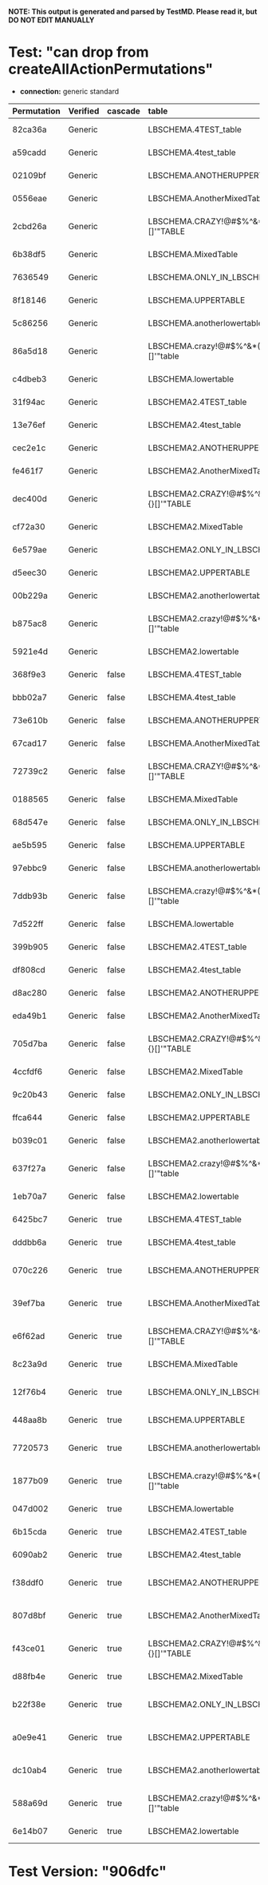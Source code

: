 **NOTE: This output is generated and parsed by TestMD. Please read it, but DO NOT EDIT MANUALLY**

# Test: "can drop from createAllActionPermutations" #

- **connection:** generic standard

| Permutation | Verified | cascade | table                                   | OPERATIONS
| :---------- | :------- | :------ | :-------------------------------------- | :------
| 82ca36a     | Generic  |         | LBSCHEMA.4TEST_table                    | **plan**: DROP TABLE "LBSCHEMA"."4TEST_table"
| a59cadd     | Generic  |         | LBSCHEMA.4test_table                    | **plan**: DROP TABLE "LBSCHEMA"."4test_table"
| 02109bf     | Generic  |         | LBSCHEMA.ANOTHERUPPERTABLE              | **plan**: DROP TABLE "LBSCHEMA"."ANOTHERUPPERTABLE"
| 0556eae     | Generic  |         | LBSCHEMA.AnotherMixedTable              | **plan**: DROP TABLE "LBSCHEMA"."AnotherMixedTable"
| 2cbd26a     | Generic  |         | LBSCHEMA.CRAZY!@#\$%^&*()_+{}[]'"TABLE  | **plan**: DROP TABLE "LBSCHEMA"."CRAZY!@#\$%^&*()_+{}[]'""TABLE"
| 6b38df5     | Generic  |         | LBSCHEMA.MixedTable                     | **plan**: DROP TABLE "LBSCHEMA"."MixedTable"
| 7636549     | Generic  |         | LBSCHEMA.ONLY_IN_LBSCHEMA               | **plan**: DROP TABLE "LBSCHEMA"."ONLY_IN_LBSCHEMA"
| 8f18146     | Generic  |         | LBSCHEMA.UPPERTABLE                     | **plan**: DROP TABLE "LBSCHEMA"."UPPERTABLE"
| 5c86256     | Generic  |         | LBSCHEMA.anotherlowertable              | **plan**: DROP TABLE "LBSCHEMA"."anotherlowertable"
| 86a5d18     | Generic  |         | LBSCHEMA.crazy!@#\$%^&*()_+{}[]'"table  | **plan**: DROP TABLE "LBSCHEMA"."crazy!@#\$%^&*()_+{}[]'""table"
| c4dbeb3     | Generic  |         | LBSCHEMA.lowertable                     | **plan**: DROP TABLE "LBSCHEMA"."lowertable"
| 31f94ac     | Generic  |         | LBSCHEMA2.4TEST_table                   | **plan**: DROP TABLE "LBSCHEMA2"."4TEST_table"
| 13e76ef     | Generic  |         | LBSCHEMA2.4test_table                   | **plan**: DROP TABLE "LBSCHEMA2"."4test_table"
| cec2e1c     | Generic  |         | LBSCHEMA2.ANOTHERUPPERTABLE             | **plan**: DROP TABLE "LBSCHEMA2"."ANOTHERUPPERTABLE"
| fe461f7     | Generic  |         | LBSCHEMA2.AnotherMixedTable             | **plan**: DROP TABLE "LBSCHEMA2"."AnotherMixedTable"
| dec400d     | Generic  |         | LBSCHEMA2.CRAZY!@#\$%^&*()_+{}[]'"TABLE | **plan**: DROP TABLE "LBSCHEMA2"."CRAZY!@#\$%^&*()_+{}[]'""TABLE"
| cf72a30     | Generic  |         | LBSCHEMA2.MixedTable                    | **plan**: DROP TABLE "LBSCHEMA2"."MixedTable"
| 6e579ae     | Generic  |         | LBSCHEMA2.ONLY_IN_LBSCHEMA2             | **plan**: DROP TABLE "LBSCHEMA2"."ONLY_IN_LBSCHEMA2"
| d5eec30     | Generic  |         | LBSCHEMA2.UPPERTABLE                    | **plan**: DROP TABLE "LBSCHEMA2"."UPPERTABLE"
| 00b229a     | Generic  |         | LBSCHEMA2.anotherlowertable             | **plan**: DROP TABLE "LBSCHEMA2"."anotherlowertable"
| b875ac8     | Generic  |         | LBSCHEMA2.crazy!@#\$%^&*()_+{}[]'"table | **plan**: DROP TABLE "LBSCHEMA2"."crazy!@#\$%^&*()_+{}[]'""table"
| 5921e4d     | Generic  |         | LBSCHEMA2.lowertable                    | **plan**: DROP TABLE "LBSCHEMA2"."lowertable"
| 368f9e3     | Generic  | false   | LBSCHEMA.4TEST_table                    | **plan**: DROP TABLE "LBSCHEMA"."4TEST_table"
| bbb02a7     | Generic  | false   | LBSCHEMA.4test_table                    | **plan**: DROP TABLE "LBSCHEMA"."4test_table"
| 73e610b     | Generic  | false   | LBSCHEMA.ANOTHERUPPERTABLE              | **plan**: DROP TABLE "LBSCHEMA"."ANOTHERUPPERTABLE"
| 67cad17     | Generic  | false   | LBSCHEMA.AnotherMixedTable              | **plan**: DROP TABLE "LBSCHEMA"."AnotherMixedTable"
| 72739c2     | Generic  | false   | LBSCHEMA.CRAZY!@#\$%^&*()_+{}[]'"TABLE  | **plan**: DROP TABLE "LBSCHEMA"."CRAZY!@#\$%^&*()_+{}[]'""TABLE"
| 0188565     | Generic  | false   | LBSCHEMA.MixedTable                     | **plan**: DROP TABLE "LBSCHEMA"."MixedTable"
| 68d547e     | Generic  | false   | LBSCHEMA.ONLY_IN_LBSCHEMA               | **plan**: DROP TABLE "LBSCHEMA"."ONLY_IN_LBSCHEMA"
| ae5b595     | Generic  | false   | LBSCHEMA.UPPERTABLE                     | **plan**: DROP TABLE "LBSCHEMA"."UPPERTABLE"
| 97ebbc9     | Generic  | false   | LBSCHEMA.anotherlowertable              | **plan**: DROP TABLE "LBSCHEMA"."anotherlowertable"
| 7ddb93b     | Generic  | false   | LBSCHEMA.crazy!@#\$%^&*()_+{}[]'"table  | **plan**: DROP TABLE "LBSCHEMA"."crazy!@#\$%^&*()_+{}[]'""table"
| 7d522ff     | Generic  | false   | LBSCHEMA.lowertable                     | **plan**: DROP TABLE "LBSCHEMA"."lowertable"
| 399b905     | Generic  | false   | LBSCHEMA2.4TEST_table                   | **plan**: DROP TABLE "LBSCHEMA2"."4TEST_table"
| df808cd     | Generic  | false   | LBSCHEMA2.4test_table                   | **plan**: DROP TABLE "LBSCHEMA2"."4test_table"
| d8ac280     | Generic  | false   | LBSCHEMA2.ANOTHERUPPERTABLE             | **plan**: DROP TABLE "LBSCHEMA2"."ANOTHERUPPERTABLE"
| eda49b1     | Generic  | false   | LBSCHEMA2.AnotherMixedTable             | **plan**: DROP TABLE "LBSCHEMA2"."AnotherMixedTable"
| 705d7ba     | Generic  | false   | LBSCHEMA2.CRAZY!@#\$%^&*()_+{}[]'"TABLE | **plan**: DROP TABLE "LBSCHEMA2"."CRAZY!@#\$%^&*()_+{}[]'""TABLE"
| 4ccfdf6     | Generic  | false   | LBSCHEMA2.MixedTable                    | **plan**: DROP TABLE "LBSCHEMA2"."MixedTable"
| 9c20b43     | Generic  | false   | LBSCHEMA2.ONLY_IN_LBSCHEMA2             | **plan**: DROP TABLE "LBSCHEMA2"."ONLY_IN_LBSCHEMA2"
| ffca644     | Generic  | false   | LBSCHEMA2.UPPERTABLE                    | **plan**: DROP TABLE "LBSCHEMA2"."UPPERTABLE"
| b039c01     | Generic  | false   | LBSCHEMA2.anotherlowertable             | **plan**: DROP TABLE "LBSCHEMA2"."anotherlowertable"
| 637f27a     | Generic  | false   | LBSCHEMA2.crazy!@#\$%^&*()_+{}[]'"table | **plan**: DROP TABLE "LBSCHEMA2"."crazy!@#\$%^&*()_+{}[]'""table"
| 1eb70a7     | Generic  | false   | LBSCHEMA2.lowertable                    | **plan**: DROP TABLE "LBSCHEMA2"."lowertable"
| 6425bc7     | Generic  | true    | LBSCHEMA.4TEST_table                    | **plan**: DROP TABLE "LBSCHEMA"."4TEST_table" CASCADE
| dddbb6a     | Generic  | true    | LBSCHEMA.4test_table                    | **plan**: DROP TABLE "LBSCHEMA"."4test_table" CASCADE
| 070c226     | Generic  | true    | LBSCHEMA.ANOTHERUPPERTABLE              | **plan**: DROP TABLE "LBSCHEMA"."ANOTHERUPPERTABLE" CASCADE
| 39ef7ba     | Generic  | true    | LBSCHEMA.AnotherMixedTable              | **plan**: DROP TABLE "LBSCHEMA"."AnotherMixedTable" CASCADE
| e6f62ad     | Generic  | true    | LBSCHEMA.CRAZY!@#\$%^&*()_+{}[]'"TABLE  | **plan**: DROP TABLE "LBSCHEMA"."CRAZY!@#\$%^&*()_+{}[]'""TABLE" CASCADE
| 8c23a9d     | Generic  | true    | LBSCHEMA.MixedTable                     | **plan**: DROP TABLE "LBSCHEMA"."MixedTable" CASCADE
| 12f76b4     | Generic  | true    | LBSCHEMA.ONLY_IN_LBSCHEMA               | **plan**: DROP TABLE "LBSCHEMA"."ONLY_IN_LBSCHEMA" CASCADE
| 448aa8b     | Generic  | true    | LBSCHEMA.UPPERTABLE                     | **plan**: DROP TABLE "LBSCHEMA"."UPPERTABLE" CASCADE
| 7720573     | Generic  | true    | LBSCHEMA.anotherlowertable              | **plan**: DROP TABLE "LBSCHEMA"."anotherlowertable" CASCADE
| 1877b09     | Generic  | true    | LBSCHEMA.crazy!@#\$%^&*()_+{}[]'"table  | **plan**: DROP TABLE "LBSCHEMA"."crazy!@#\$%^&*()_+{}[]'""table" CASCADE
| 047d002     | Generic  | true    | LBSCHEMA.lowertable                     | **plan**: DROP TABLE "LBSCHEMA"."lowertable" CASCADE
| 6b15cda     | Generic  | true    | LBSCHEMA2.4TEST_table                   | **plan**: DROP TABLE "LBSCHEMA2"."4TEST_table" CASCADE
| 6090ab2     | Generic  | true    | LBSCHEMA2.4test_table                   | **plan**: DROP TABLE "LBSCHEMA2"."4test_table" CASCADE
| f38ddf0     | Generic  | true    | LBSCHEMA2.ANOTHERUPPERTABLE             | **plan**: DROP TABLE "LBSCHEMA2"."ANOTHERUPPERTABLE" CASCADE
| 807d8bf     | Generic  | true    | LBSCHEMA2.AnotherMixedTable             | **plan**: DROP TABLE "LBSCHEMA2"."AnotherMixedTable" CASCADE
| f43ce01     | Generic  | true    | LBSCHEMA2.CRAZY!@#\$%^&*()_+{}[]'"TABLE | **plan**: DROP TABLE "LBSCHEMA2"."CRAZY!@#\$%^&*()_+{}[]'""TABLE" CASCADE
| d88fb4e     | Generic  | true    | LBSCHEMA2.MixedTable                    | **plan**: DROP TABLE "LBSCHEMA2"."MixedTable" CASCADE
| b22f38e     | Generic  | true    | LBSCHEMA2.ONLY_IN_LBSCHEMA2             | **plan**: DROP TABLE "LBSCHEMA2"."ONLY_IN_LBSCHEMA2" CASCADE
| a0e9e41     | Generic  | true    | LBSCHEMA2.UPPERTABLE                    | **plan**: DROP TABLE "LBSCHEMA2"."UPPERTABLE" CASCADE
| dc10ab4     | Generic  | true    | LBSCHEMA2.anotherlowertable             | **plan**: DROP TABLE "LBSCHEMA2"."anotherlowertable" CASCADE
| 588a69d     | Generic  | true    | LBSCHEMA2.crazy!@#\$%^&*()_+{}[]'"table | **plan**: DROP TABLE "LBSCHEMA2"."crazy!@#\$%^&*()_+{}[]'""table" CASCADE
| 6e14b07     | Generic  | true    | LBSCHEMA2.lowertable                    | **plan**: DROP TABLE "LBSCHEMA2"."lowertable" CASCADE

# Test Version: "906dfc" #